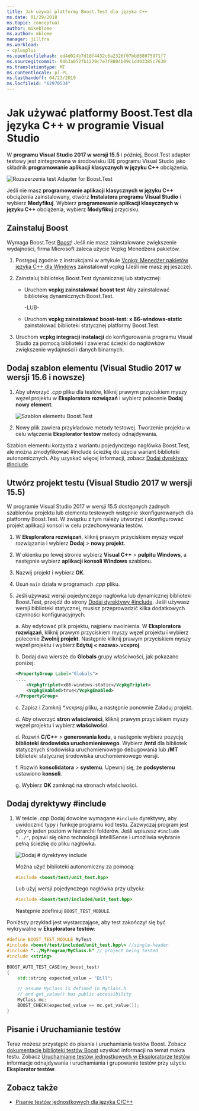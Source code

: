 ```yaml
---
title: Jak używać platformy Boost.Test dla języka C++
ms.date: 01/29/2018
ms.topic: conceptual
author: mikeblome
ms.author: mblome
manager: jillfra
ms.workload:
- cplusplus
ms.openlocfilehash: ed4d024b7d10f4432c6a2326f07bb068075971f7
ms.sourcegitcommit: 94b3a052fb1229c7e7f8804b09c1d403385c7630
ms.translationtype: MT
ms.contentlocale: pl-PL
ms.lasthandoff: 04/23/2019
ms.locfileid: "62970534"
---
```

# <a name="how-to-use-boosttest-for-c-in-visual-studio"></a>Jak używać platformy Boost.Test dla języka C++ w programie Visual Studio

W **programu Visual Studio 2017 w wersji 15.5** i później, Boost.Test adapter testowy jest zintegrowana w środowisku IDE programu Visual Studio jako składnik **programowanie aplikacji klasycznych w języku C++** obciążenia.

![Rozszerzenia test Adapter for Boost.Test](media/cpp-boost-component.png)

Jeśli nie masz **programowanie aplikacji klasycznych w języku C++** obciążenia zainstalowany, otwórz **Instalatora programu Visual Studio** i wybierz **Modyfikuj**. Wybierz **programowanie aplikacji klasycznych w języku C++** obciążenia, wybierz **Modyfikuj** przycisku.

## <a name="install-boost"></a>Zainstaluj Boost

Wymaga Boost.Test [Boost](http://www.boost.org/)! Jeśli nie masz zainstalowane zwiększenie wydajności, firma Microsoft zaleca użycie Vcpkg Menedżera pakietów.

1. Postępuj zgodnie z instrukcjami w artykule [Vcpkg: Menedżer pakietów języka C++ dla Windows](/cpp/vcpkg) zainstalował vcpkg (Jeśli nie masz jej jeszcze).

1. Zainstaluj bibliotekę Boost.Test dynamicznej lub statycznej:

    - Uruchom **vcpkg zainstalować boost test** Aby zainstalować bibliotekę dynamicznych Boost.Test.

       -LUB-

    - Uruchom **vcpkg zainstalować boost-test: x 86-windows-static** zainstalować biblioteki statycznej platformy Boost.Test.

1. Uruchom **vcpkg integracji instalacji** do konfigurowania programu Visual Studio za pomocą biblioteki i zawierać ścieżki do nagłówków zwiększenie wydajności i danych binarnych.

## <a name="add-the-item-template-visual-studio-2017-version-156-and-later"></a>Dodaj szablon elementu (Visual Studio 2017 w wersji 15.6 i nowsze)

1. Aby utworzyć *.cpp* pliku dla testów, kliknij prawym przyciskiem myszy węzeł projektu w **Eksploratora rozwiązań** i wybierz polecenie **Dodaj nowy element**.

   ![Szablon elementu Boost.Test](media/boost_test_item_template.png)

1. Nowy plik zawiera przykładowe metody testowej. Tworzenie projektu w celu włączenia **Eksplorator testów** metody odnajdywania.

Szablon elementu korzysta z wariantu pojedynczego nagłówka Boost.Test, ale można zmodyfikować #include ścieżkę do użycia wariant biblioteki autonomicznych. Aby uzyskać więcej informacji, zobacz [Dodaj dyrektywy #include](#add-include-directives).

## <a name="create-a-test-project-visual-studio-2017-version-155"></a>Utwórz projekt testu (Visual Studio 2017 w wersji 15.5)

W programie Visual Studio 2017 w wersji 15.5 dostępnych żadnych szablonów projektu lub elementu testowych wstępnie skonfigurowanych dla platformy Boost.Test. W związku z tym należy utworzyć i skonfigurować projekt aplikacji konsoli w celu przechowywania testów.

1. W **Eksploratora rozwiązań**, kliknij prawym przyciskiem myszy węzeł rozwiązania i wybierz **Dodaj** > **nowy projekt**.

1. W okienku po lewej stronie wybierz **Visual C++** > **pulpitu Windows**, a następnie wybierz **aplikacji konsoli Windows** szablonu.

1. Nazwij projekt i wybierz **OK**.

1. Usuń `main` działa w programach *.cpp* pliku.

1. Jeśli używasz wersji pojedynczego nagłówka lub dynamicznej biblioteki Boost.Test, przejdź do strony [Dodaj dyrektywy #include](#add-include-directives). Jeśli używasz wersji biblioteki statycznej, musisz przeprowadzić kilka dodatkowych czynności konfiguracyjnych:

   a. Aby edytować plik projektu, najpierw zwolnienia. W **Eksploratora rozwiązań**, kliknij prawym przyciskiem myszy węzeł projektu i wybierz polecenie **Zwolnij projekt**. Następnie kliknij prawym przyciskiem myszy węzeł projektu i wybierz **Edytuj < nazwa\>.vcxproj**.

   b. Dodaj dwa wiersze do **Globals** grupy właściwości, jak pokazano poniżej:

    ```xml
    <PropertyGroup Label="Globals">
    ....
        <VcpkgTriplet>x86-windows-static</VcpkgTriplet>
        <VcpkgEnabled>true</VcpkgEnabled>
    </PropertyGroup>
    ```

   c. Zapisz i Zamknij  *\*.vcxproj* pliku, a następnie ponownie Załaduj projekt.

   d. Aby otworzyć **stron właściwości**, kliknij prawym przyciskiem myszy węzeł projektu i wybierz **właściwości**.

   d. Rozwiń **C/C++** > **generowania kodu**, a następnie wybierz pozycję **biblioteki środowiska uruchomieniowego**. Wybierz **/mtd** dla bibliotek statycznych środowiska uruchomieniowego debugowania lub **/MT** biblioteki statycznej środowiska uruchomieniowego wersji.

   f. Rozwiń **konsolidatora** > **systemu**. Upewnij się, że **podsystemu** ustawiono **konsoli**.

   g. Wybierz **OK** zamknąć na stronach właściwości.

## <a name="add-include-directives"></a>Dodaj dyrektywy #include

1. W teście *.cpp* Dodaj dowolne wymagane `#include` dyrektywy, aby uwidocznić typy i funkcje programu kod testu. Zazwyczaj program jest góry o jeden poziom w hierarchii folderów. Jeśli wpiszesz `#include "../"`, pojawi się okno technologii IntelliSense i umożliwia wybranie pełną ścieżkę do pliku nagłówka.

   ![Dodaj # dyrektywy include](media/cpp-gtest-includes.png)

   Można użyć biblioteki autonomiczny za pomocą:

   ```cpp
   #include <boost/test/unit_test.hpp>
   ```

   Lub użyj wersji pojedynczego nagłówka przy użyciu:

   ```cpp
   #include <boost/test/included/unit_test.hpp>
   ```

   Następnie zdefiniuj `BOOST_TEST_MODULE`.

Poniższy przykład jest wystarczające, aby test zakończył się być wykrywalne w **Eksploratora testów**:

```cpp
#define BOOST_TEST_MODULE MyTest
#include <boost/test/included/unit_test.hpp\> //single-header
#include "../MyProgram/MyClass.h" // project being tested
#include <string>

BOOST_AUTO_TEST_CASE(my_boost_test)
{
    std::string expected_value = "Bill";

    // assume MyClass is defined in MyClass.h
    // and get_value() has public accessibility
    MyClass mc;
    BOOST_CHECK(expected_value == mc.get_value());
}
```

## <a name="write-and-run-tests"></a>Pisanie i Uruchamianie testów

Teraz możesz przystąpić do pisania i uruchamiania testów Boost. Zobacz [dokumentację biblioteki testów Boost](http://www.boost.org/doc/libs/release/libs/test/doc/html/index.html) uzyskać informacji na temat makra testu. Zobacz [Uruchamianie testów jednostkowych w Eksploratorze testów](run-unit-tests-with-test-explorer.md) informacje odnajdywania i uruchamiania i grupowanie testów przy użyciu **Eksplorator testów**.

## <a name="see-also"></a>Zobacz także

- [Pisanie testów jednostkowych dla języka C/C++](writing-unit-tests-for-c-cpp.md)
